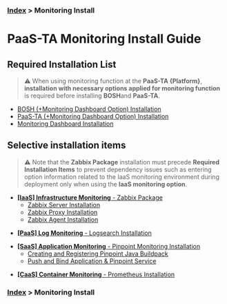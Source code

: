### [Index](https://github.com/PaaS-TA/Guide-eng) > Monitoring Install


# PaaS-TA Monitoring Install Guide


## Required Installation List
> ⚠️ When using monitoring function at the <b>PaaS-TA {Platform}</b>, **installation with necessary options applied for monitoring function** is required before installing <b>BOSH</b>and <b>PaaS-TA</b>.

- [BOSH (+Monitoring Dashboard Option) Installation](PAAS-TA_BOSH2_MONITORING_INSTALL_GUIDE.md)
- [PaaS-TA (+Monitoring Dashboard Option) Installation](PAAS-TA_CORE_MONITORING_INSTALL_GUIDE.md)
- [Monitoring Dashboard Installation](PAAS-TA_MONITORING_MONITORING_DASHBOARD_INSTALL.md)


## Selective installation items
> ⚠️ Note that the **Zabbix Package** installation must precede **Required Installation Items** to prevent dependency issues such as entering option information related to the IaaS monitoring environment during deployment only when using the **IaaS monitoring option**.

+ [**[IaaS] Infrastructure Monitoring** - Zabbix Package](#)
  + [Zabbix Server Installation](PAAS-TA_MONITORING_ZABBIX-SERVER_INSTALL.md)
  + [Zabbix Proxy Installation](PAAS-TA_MONITORING_ZABBIX-PROXY_INSTALL.md)
  + [Zabbix Agent Installation](PAAS-TA_MONITORING_ZABBIX-AGENT_INSTALL.md)
  
- [**[PaaS] Log Monitoring** - Logsearch Installation](PAAS-TA_MONITORING_LOGSEARCH_INSTALL.md)

+ [**[SaaS] Application Monitoring** - Pinpoint Monitoring Installation](PAAS-TA_MONITORING_PINPOINT_MONITORING_INSTALL.md)
  + [Creating and Registering Pinpoint Java Buildpack](PAAS-TA_MONITORING_PINPOINT_JAVA_BUILDPACK_CREATING_AND_UPLOADING.md)
  + [Push and Bind Application & Pinpoint Service](PAAS-TA_MONITORING_PINPOINT_APPLICATION_PUSHING_AND_BINDING.md)

- [**[CaaS] Container Monitoring** - Prometheus Installation](PAAS-TA_MONITORING_CONTAINER_SERVICE_INSTALL.md)


### [Index](https://github.com/PaaS-TA/Guide-eng) > Monitoring Install
